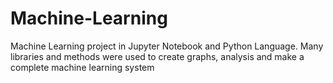 # Machine-Learning

Machine Learning project in Jupyter Notebook and Python Language. Many libraries and methods were used to create graphs, analysis and make a complete machine learning system
